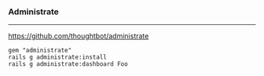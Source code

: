 ### Administrate
---

https://github.com/thoughtbot/administrate


```
gem "administrate"
rails g administrate:install
rails g administrate:dashboard Foo

```

```ruby
```

```
```

